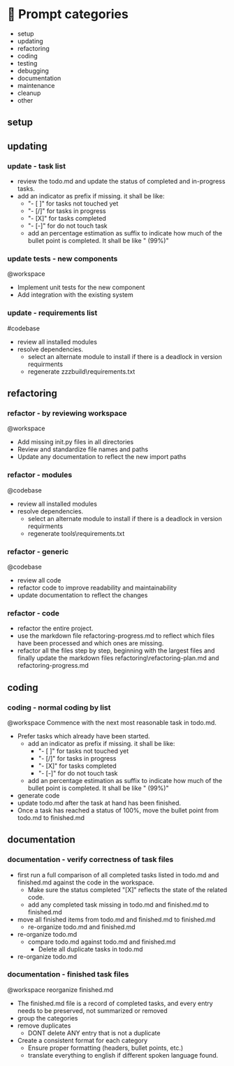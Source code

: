 # 📜 Prompt categories
- setup
- updating
- refactoring
- coding
- testing
- debugging
- documentation
- maintenance
- cleanup
- other

## setup

## updating
###  update - task list
- review the todo.md and update the status of completed and in-progress tasks.
- add an indicator as prefix if missing. it shall be like:
  - "- [ ]" for tasks not touched yet
  - "- [/]" for tasks in progress
  - "- [X]" for tasks completed
  - "- [-]" for do not touch task
  - add an percentage estimation as suffix to indicate how much of the bullet point is completed. It shall be like " (99%)"

### update tests - new components
@workspace
- Implement unit tests for the new component
- Add integration with the existing system

### update - requirements list
#codebase 
- review all installed modules
- resolve dependencies.
  - select an alternate module to install if there is a deadlock in version requirments
  - regenerate zzzbuild\requirements.txt

## refactoring
### refactor - by reviewing workspace
@workspace
- Add missing init.py files in all directories
- Review and standardize file names and paths
- Update any documentation to reflect the new import paths

### refactor - modules
@codebase
- review all installed modules
- resolve dependencies.
  - select an alternate module to install if there is a deadlock in version requirments
  - regenerate tools\requirements.txt

### refactor - generic
@codebase
- review all code
- refactor code to improve readability and maintainability
- update documentation to reflect the changes

### refactor - code
- refactor the entire project.
- use the markdown file refactoring-progress.md to reflect which files have been processed and which ones are missing.
- refactor all the files step by step, beginning with the largest files and finally update the markdown files refactoring\refactoring-plan.md and refactoring-progress.md

## coding
### coding - normal coding by list
@workspace
Commence with the next most reasonable task in todo.md.
- Prefer tasks which already have been started.
  - add an indicator as prefix if missing. it shall be like:
    - "- [ ]" for tasks not touched yet
    - "- [/]" for tasks in progress
    - "- [X]" for tasks completed
    - "- [-]" for do not touch task
  - add an percentage estimation as suffix to indicate how much of the bullet point is completed. It shall be like " (99%)"
- generate code
- update todo.md after the task at hand has been finished.
- Once a task has reached a status of 100%, move the bullet point from todo.md to finished.md


## documentation
### documentation - verify correctness of task files
- first run a full comparison of all completed tasks listed in todo.md and finished.md against the code in the workspace.
  - Make sure the status completed "[X]" reflects the state of the related code.
  - add any completed task missing in todo.md and finished.md to finished.md
- move all finished items from todo.md and finished.md to finished.md
  - re-organize todo.md and finished.md
- re-organize todo.md
  - compare todo.md against todo.md and finished.md
    - Delete all duplicate tasks in todo.md
- re-organize todo.md

### documentation - finished task files
@workspace
reorganize finished.md
- The finished.md file is a record of completed tasks, and every entry needs to be preserved, not summarized or removed
- group the categories
- remove duplicates
  - DONT delete ANY entry that is not a duplicate
- Create a consistent format for each category
  - Ensure proper formatting (headers, bullet points, etc.)
  - translate everything to english if different spoken language found.

